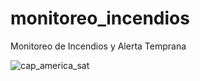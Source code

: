 # monitoreo_incendios
Monitoreo de Incendios y Alerta Temprana


![cap_america_sat](https://github.com/Cristian-Dorado/monitoreo_incendios/assets/113219668/0471537f-9aa7-4fd9-9d8b-f9dfa5ce6ccd)
